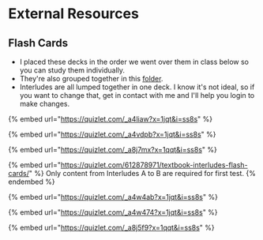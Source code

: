 # External Resources

## Flash Cards

* I placed these decks in the order we went over them in class below so you can study them individually.
* They're also grouped together in this [folder](https://quizlet.com/mikechase3/folders/rocks-for-jocks?x=1xqt\&i=ss8s).
* Interludes are all lumped together in one deck. I know it's not ideal, so if you want to change that, get in contact with me and I'll help you login to make changes.

{% embed url="https://quizlet.com/_a4liaw?x=1jqt&i=ss8s" %}

{% embed url="https://quizlet.com/_a4vdpb?x=1jqt&i=ss8s" %}

{% embed url="https://quizlet.com/_a8j7mx?x=1qqt&i=ss8s" %}

{% embed url="https://quizlet.com/612878971/textbook-interludes-flash-cards/" %}
Only content from Interludes A to B are required for first test.
{% endembed %}

{% embed url="https://quizlet.com/_a4w4ab?x=1jqt&i=ss8s" %}

{% embed url="https://quizlet.com/_a4w474?x=1jqt&i=ss8s" %}

{% embed url="https://quizlet.com/_a8j5f9?x=1qqt&i=ss8s" %}

